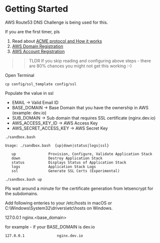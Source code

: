 # Getting Started

AWS Route53 DNS Challenge is being used for this. 

If you are the first timer, pls
1. Read about [ACME protocol and How it works](https://letsencrypt.org/how-it-works/)
2. [AWS Domain Registration](https://aws.amazon.com/getting-started/tutorials/get-a-domain/?trk=gs_card)
3. [AWS Account Registration](https://aws.amazon.com/free/?all-free-tier.sort-by=item.additionalFields.SortRank&all-free-tier.sort-order=asc)


>> TLDR
   If you skip reading and configuring above steps - there are 80% chances you might not get this working :-)


Open Terminal 

```
cp config/ssl_template config/ssl
```

Populate the value in ssl

* EMAIL                   -> Valid Email ID
* BASE_DOMAIN             -> Base Domain that you have the ownership in AWS (example: dev.io)
* SUB_DOMAIN              -> Sub domain that requires SSL certificate (nginx.dev.io)
* AWS_ACCESS_KEY_ID       -> AWS Access Key
* AWS_SECRET_ACCESS_KEY   -> AWS Secret Key

```
./sandbox.bash 

Usage: ./sandbox.bash  {up|down|status|logs|ssl}

   up               Provision, Configure, Validate Application Stack
   down             Destroy Application Stack
   status           Displays Status of Application Stack
   logs             Application Stack Logs
   ssl              Generate SSL Certs (Experimental)
```

```
./sandbox.bash up
```

Pls wait around a minute for the certificate generation from letsencrypt for the subdomains.

Add following enteries to your /etc/hosts in macOS or
C:\Windows\System32\drivers\etc\hosts on Windows.

127.0.0.1               nginx.<base_domain>  

for example - if your BASE_DOMAIN is dev.io 

```
127.0.0.1               nginx.dev.io  
```


